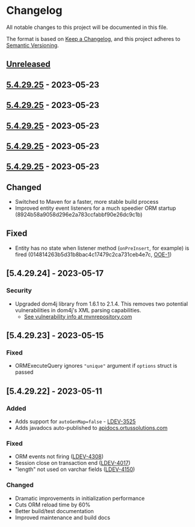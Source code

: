 # Changelog

All notable changes to this project will be documented in this file.

The format is based on [Keep a Changelog](https://keepachangelog.com/en/1.0.0/),
and this project adheres to [Semantic Versioning](https://semver.org/spec/v2.0.0.html).

## [Unreleased]

## [5.4.29.25] - 2023-05-23

## [5.4.29.25] - 2023-05-23

## [5.4.29.25] - 2023-05-23

## [5.4.29.25] - 2023-05-23

## [5.4.29.25] - 2023-05-23

## Changed

-   Switched to Maven for a faster, more stable build process
-   Improved entity event listeners for a much speedier ORM startup (8924b58a9058d296e2a783ccfabbf90e26dc9c1b)

## Fixed

-   Entity has no state when listener method (`onPreInsert`, for example) is fired (014814263b5d31b8bac4c17479c2ca731ceb4e7c, [OOE-1](https://ortussolutions.atlassian.net/browse/OOE-1))

## [5.4.29.24] - 2023-05-17

### Security

-   Upgraded dom4j library from 1.6.1 to 2.1.4. This removes two potential vulnerabilities in dom4j's XML parsing capabilities.
    -   [See vulnerability info at mvnrepository.com](https://mvnrepository.com/artifact/dom4j/dom4j/1.6.1)

## [5.4.29.23] - 2023-05-15

### Fixed

-   ORMExecuteQuery ignores `"unique"` argument if `options` struct is passed

## [5.4.29.22] - 2023-05-11

### Added

-   Adds support for `autoGenMap=false` - [LDEV-3525](https://luceeserver.atlassian.net/browse/LDEV-3525)
-   Adds javadocs auto-published to [apidocs.ortussolutions.com](https://apidocs.ortussolutions.com/#/lucee/hibernate-extension/)

### Fixed

-   ORM events not firing ([LDEV-4308](https://luceeserver.atlassian.net/browse/LDEV-4308))
-   Session close on transaction end ([LDEV-4017](https://luceeserver.atlassian.net/browse/LDEV-4017))
-   "length" not used on varchar fields ([LDEV-4150](https://luceeserver.atlassian.net/browse/LDEV-4150))

### Changed

-   Dramatic improvements in initialization performance
-   Cuts ORM reload time by 60%
-   Better build/test documentation
-   Improved maintenance and build docs

[Unreleased]: https://github.com/Ortus-Solutions/extension-hibernate/compare/v5.4.29.25...HEAD

[5.4.29.25]: https://github.com/Ortus-Solutions/extension-hibernate/compare/v5.4.29.25...v5.4.29.25

[5.4.29.25]: https://github.com/Ortus-Solutions/extension-hibernate/compare/v5.4.29.25...v5.4.29.25

[5.4.29.25]: https://github.com/Ortus-Solutions/extension-hibernate/compare/v5.4.29.25...v5.4.29.25

[5.4.29.25]: https://github.com/Ortus-Solutions/extension-hibernate/compare/v5.4.29.25...v5.4.29.25

[5.4.29.25]: https://github.com/Ortus-Solutions/extension-hibernate/compare/f8cb1d6cc327727bd190a94210241354ed82b643...v5.4.29.25
